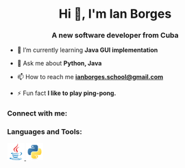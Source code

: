 <h1 align="center">Hi 👋, I'm Ian Borges</h1>
<h3 align="center">A new software developer from Cuba</h3>

- 🌱 I’m currently learning **Java GUI implementation**

- 💬 Ask me about **Python, Java**

- 📫 How to reach me **ianborges.school@gmail.com**

- ⚡ Fun fact **I like to play ping-pong.**

<h3 align="left">Connect with me:</h3>
<p align="left">
</p>

<h3 align="left">Languages and Tools:</h3>
<p align="left"> <a href="https://www.java.com" target="_blank" rel="noreferrer"> <img src="https://raw.githubusercontent.com/devicons/devicon/master/icons/java/java-original.svg" alt="java" width="40" height="40"/> </a> <a href="https://www.python.org" target="_blank" rel="noreferrer"> <img src="https://raw.githubusercontent.com/devicons/devicon/master/icons/python/python-original.svg" alt="python" width="40" height="40"/> </a> </p>
